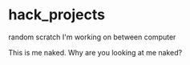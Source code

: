 # hack_projects
random scratch I'm working on between computer

This is me naked. Why are you looking at me naked?
